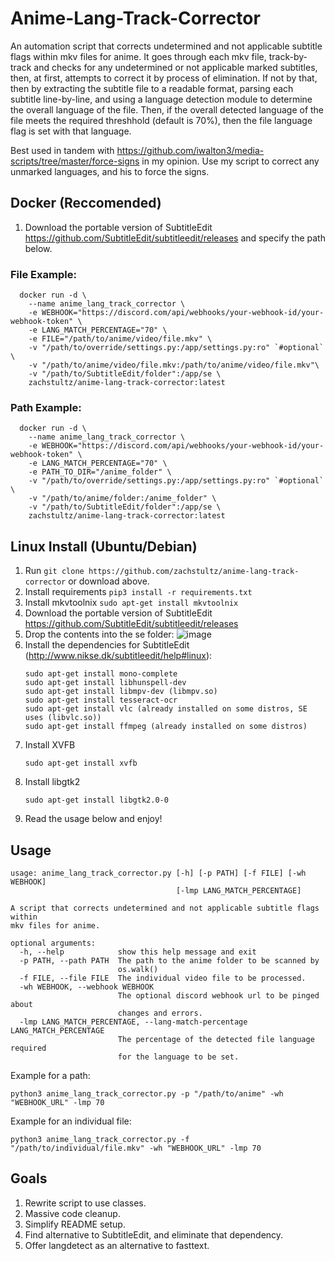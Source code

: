 # Anime-Lang-Track-Corrector
An automation script that corrects undetermined and not applicable subtitle flags within mkv files for anime. 
It goes through each mkv file, track-by-track and checks for any undetermined or not applicable marked subtitles, then, at first, attempts to correct it by process of elimination. If not by that, then by extracting the subtitle file to a readable format, parsing each subtitle line-by-line, and using a language detection module to determine the overall language of the file. Then, if the overall detected language of the file meets the required threshhold (default is 70%), then the file language flag is set with that language.

Best used in tandem with https://github.com/iwalton3/media-scripts/tree/master/force-signs in my opinion. Use my script to correct any unmarked languages, and his to force the signs.

## Docker (Reccomended)
1. Download the portable version of SubtitleEdit https://github.com/SubtitleEdit/subtitleedit/releases and specify the path below.
### File Example:
```
  docker run -d \
    --name anime_lang_track_corrector \
    -e WEBHOOK="https://discord.com/api/webhooks/your-webhook-id/your-webhook-token" \
    -e LANG_MATCH_PERCENTAGE="70" \
    -e FILE="/path/to/anime/video/file.mkv" \
    -v "/path/to/override/settings.py:/app/settings.py:ro" `#optional` \
    -v "/path/to/anime/video/file.mkv:/path/to/anime/video/file.mkv"\
    -v "/path/to/SubtitleEdit/folder":/app/se \
    zachstultz/anime-lang-track-corrector:latest
```

### Path Example:
```
  docker run -d \
    --name anime_lang_track_corrector \
    -e WEBHOOK="https://discord.com/api/webhooks/your-webhook-id/your-webhook-token" \
    -e LANG_MATCH_PERCENTAGE="70" \
    -e PATH_TO_DIR="/anime_folder" \
    -v "/path/to/override/settings.py:/app/settings.py:ro" `#optional` \
    -v "/path/to/anime/folder:/anime_folder" \
    -v "/path/to/SubtitleEdit/folder":/app/se \
    zachstultz/anime-lang-track-corrector:latest
```

## Linux Install (Ubuntu/Debian)
1. Run ``` git clone https://github.com/zachstultz/anime-lang-track-corrector ``` or download above.
2. Install requirements ```pip3 install -r requirements.txt```
3. Install mkvtoolnix ```sudo apt-get install mkvtoolnix```
4. Download the portable version of SubtitleEdit https://github.com/SubtitleEdit/subtitleedit/releases
5. Drop the contents into the se folder:
    ![image](https://github.com/zachstultz/anime-lang-track-corrector/assets/8385256/53e4d007-1035-478c-aa12-3d71a53e88dc)
6. Install the dependencies for SubtitleEdit (http://www.nikse.dk/subtitleedit/help#linux):
    ```
    sudo apt-get install mono-complete
    sudo apt-get install libhunspell-dev
    sudo apt-get install libmpv-dev (libmpv.so)
    sudo apt-get install tesseract-ocr
    sudo apt-get install vlc (already installed on some distros, SE uses (libvlc.so))
    sudo apt-get install ffmpeg (already installed on some distros)
    ```
7. Install XVFB
    ```
    sudo apt-get install xvfb
    ```
8. Install libgtk2
    ```
    sudo apt-get install libgtk2.0-0
    ```
8. Read the usage below and enjoy!

## Usage
```
usage: anime_lang_track_corrector.py [-h] [-p PATH] [-f FILE] [-wh WEBHOOK]
                                     [-lmp LANG_MATCH_PERCENTAGE]

A script that corrects undetermined and not applicable subtitle flags within
mkv files for anime.

optional arguments:
  -h, --help            show this help message and exit
  -p PATH, --path PATH  The path to the anime folder to be scanned by
                        os.walk()
  -f FILE, --file FILE  The individual video file to be processed.
  -wh WEBHOOK, --webhook WEBHOOK
                        The optional discord webhook url to be pinged about
                        changes and errors.
  -lmp LANG_MATCH_PERCENTAGE, --lang-match-percentage LANG_MATCH_PERCENTAGE
                        The percentage of the detected file language required
                        for the language to be set.
```
Example for a path:
```
python3 anime_lang_track_corrector.py -p "/path/to/anime" -wh "WEBHOOK_URL" -lmp 70
```

Example for an individual file:
```
python3 anime_lang_track_corrector.py -f "/path/to/individual/file.mkv" -wh "WEBHOOK_URL" -lmp 70
```

## Goals
1. Rewrite script to use classes.
2. Massive code cleanup.
3. Simplify README setup.
4. Find alternative to SubtitleEdit, and eliminate that dependency.
5. Offer langdetect as an alternative to fasttext.
